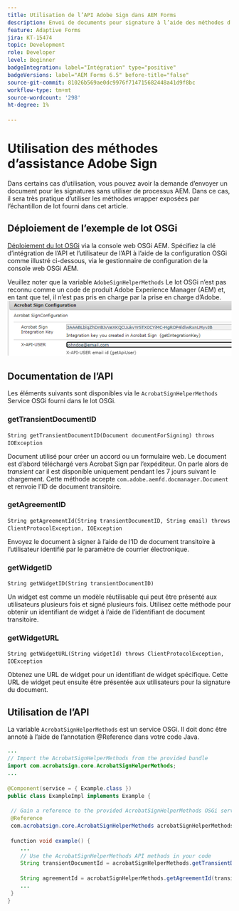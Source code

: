 ```yaml
---
title: Utilisation de l’API Adobe Sign dans AEM Forms
description: Envoi de documents pour signature à l’aide des méthodes d’assistance Adobe Sign
feature: Adaptive Forms
jira: KT-15474
topic: Development
role: Developer
level: Beginner
badgeIntegration: label="Intégration" type="positive"
badgeVersions: label="AEM Forms 6.5" before-title="false"
source-git-commit: 81026b569ae0dc9976f714715682448a41d9f8bc
workflow-type: tm+mt
source-wordcount: '298'
ht-degree: 1%

---
```


# Utilisation des méthodes d’assistance Adobe Sign

Dans certains cas d’utilisation, vous pouvez avoir la demande d’envoyer un document pour les signatures sans utiliser de processus AEM. Dans ce cas, il sera très pratique d’utiliser les méthodes wrapper exposées par l’échantillon de lot fourni dans cet article.

## Déploiement de l’exemple de lot OSGi

[Déploiement du lot OSGi](assets/AdobeSignHelperMethods.core-1.0.0-SNAPSHOT.jar) via la console web OSGi AEM. Spécifiez la clé d’intégration de l’API et l’utilisateur de l’API à l’aide de la configuration OSGi comme illustré ci-dessous, via le gestionnaire de configuration de la console web OSGi AEM.

 Veuillez noter que la variable `AdobeSignHelperMethods` Le lot OSGi n’est pas reconnu comme un code de produit Adobe Experience Manager (AEM) et, en tant que tel, il n’est pas pris en charge par la prise en charge d’Adobe.
![sign-configuration](assets/sign-configuration.png)


## Documentation de l’API

Les éléments suivants sont disponibles via le `AcrobatSignHelperMethods` Service OSGi fourni dans le lot OSGi.

### getTransientDocumentID

`String getTransientDocumentID(Document documentForSigning) throws IOException`


Document utilisé pour créer un accord ou un formulaire web. Le document est d’abord téléchargé vers Acrobat Sign par l’expéditeur. On parle alors de _transient_ car il est disponible uniquement pendant les 7 jours suivant le chargement. Cette méthode accepte `com.adobe.aemfd.docmanager.Document` et renvoie l’ID de document transitoire.

### getAgreementID

`String getAgreementId(String transientDocumentID, String email) throws ClientProtocolException, IOException`

Envoyez le document à signer à l’aide de l’ID de document transitoire à l’utilisateur identifié par le paramètre de courrier électronique.

### getWidgetID

`String getWidgetID(String transientDocumentID)`

Un widget est comme un modèle réutilisable qui peut être présenté aux utilisateurs plusieurs fois et signé plusieurs fois. Utilisez cette méthode pour obtenir un identifiant de widget à l’aide de l’identifiant de document transitoire.

### getWidgetURL

`String getWidgetURL(String widgetId) throws ClientProtocolException, IOException`

Obtenez une URL de widget pour un identifiant de widget spécifique. Cette URL de widget peut ensuite être présentée aux utilisateurs pour la signature du document.

## Utilisation de l’API

La variable `AcrobatSignHelperMethods` est un service OSGi. Il doit donc être annoté à l’aide de l’annotation @Reference dans votre code Java.

```java
...
// Import the AcrobatSignHelperMethods from the provided bundle
import com.acrobatsign.core.AcrobatSignHelperMethods;
...

@Component(service = { Example.class })
public class ExampleImpl implements Example {

 // Gain a reference to the provided AcrobatSignHelperMethods OSGi service
 @Reference
 com.acrobatsign.core.AcrobatSignHelperMethods acrobatSignHelperMethods;

 function void example() { 
    ...
    // Use the AcrobatSignHelperMethods API methods in your code
    String transientDocumentId = acrobatSignHelperMethods.getTransientDocumentID(documentForSigning);

    String agreementId = acrobatSignHelperMethods.getAgreementId(transientDocumentID, "johndoe@example.com");
    ...
 }
}
```

